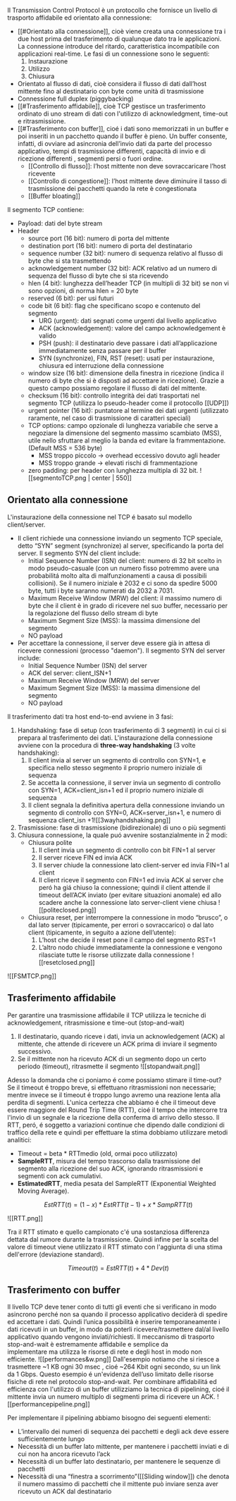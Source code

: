 Il Transmission Control Protocol è un protocollo che fornisce un livello di  
trasporto affidabile ed orientato alla connessione:
- [[#Orientato alla connessione]], cioè viene creata una connessione tra i due host prima del trasferimento di qualunque dato tra le applicazioni. La connessione introduce del ritardo, caratteristica incompatibile con applicazioni real-time. Le fasi di un connessione sono le seguenti:
	1. Instaurazione
	2. Utilizzo
	3. Chiusura
- Orientato al flusso di dati, cioè considera il flusso di dati dall’host mittente fino al destinatario con byte come unità di trasmissione
- Connessione full duplex (piggybacking)
- [[#Trasferimento affidabile]], cioè TCP gestisce un trasferimento ordinato di uno stream di dati con l'utilizzo di acknowledgment, time-out e ritrasmissione.
- [[#Trasferimento con buffer]], cioé i dati sono memorizzati in un buffer e poi inseriti in un pacchetto quando il buffer è pieno. Un buffer consente, infatti, di ovviare ad asincronia dell’invio dati da parte del processo applicativo, tempi di trasmissione differenti, capacità di invio e di ricezione differenti , segmenti persi o fuori ordine.
	- [[Controllo di flusso]]: l’host mittente non deve sovraccaricare l’host ricevente
	- [[Controllo di congestione]]: l’host mittente deve diminuire il tasso di trasmissione dei pacchetti quando la rete è congestionata
	- [[Buffer bloating]]

Il segmento TCP contiene:  
- Payload: dati del byte stream  
- Header
	- source port (16 bit): numero di porta del mittente 
	- destination port (16 bit): numero di porta del destinatario  
	- sequence number (32 bit): numero di sequenza relativo al flusso di byte che si sta trasmettendo  
	- acknowledgement number (32 bit): ACK relativo ad un numero di sequenza del flusso di byte che si sta ricevendo 
	- hlen (4 bit): lunghezza dell’header TCP (in multipli di 32 bit) se non vi sono opzioni, di norma hlen = 20 byte  
	- reserved (6 bit): per usi futuri 
	- code bit (6 bit): flag che specificano scopo e contenuto del segmento  
		-  URG (urgent): dati segnati come urgenti dal livello applicativo  
		- ACK (acknowledgement): valore del campo acknowledgement è valido  
		- PSH (push): il destinatario deve passare i dati all’applicazione immediatamente senza passare per il buffer
		- SYN (synchronize), FIN, RST (reset): usati per instaurazione, chiusura ed  interruzione della connessione
	- window size (16 bit): dimensione della finestra in ricezione (indica il numero di byte che si è disposti ad accettare in ricezione). Grazie a questo campo possiamo regolare il flusso di dati del mittente. 
	- checksum (16 bit): controllo integrità dei dati trasportati nel segmento TCP (utilizza lo pseudo-header come il protocollo [[UDP]])  
	- urgent pointer (16 bit): puntatore al termine dei dati urgenti (utilizzato  raramente, nel caso di trasmissione di caratteri speciali)  
	- TCP options: campo opzionale di lunghezza variabile che serve a negoziare la  dimensione del segmento massimo scambiato (MSS), utile nello sfruttare al meglio la banda ed evitare la frammentazione. (Default MSS = 536 byte)
		- MSS troppo piccolo → overhead eccessivo dovuto agli header  
		- MSS troppo grande → elevati rischi di frammentazione 
	- zero padding: per header con lunghezza multipla di 32 bit.
![[segmentoTCP.png | center | 550]]

## Orientato alla connessione
L'instaurazione della connessione nel TCP é basato sul modello client/server.
- Il client richiede una connessione inviando un segmento TCP speciale, detto “SYN” segment (synchronize) al server, specificando la porta del server. Il segmento SYN del client include:
	- Initial Sequence Number (ISN) del client: numero di 32 bit scelto in modo pseudo-casuale (con un numero fisso potremmo avere una probabilitá molto alta di malfunzionamenti a causa di possibili collisioni). Se il numero iniziale è 2032 e ci sono da spedire 5000 byte, tutti i byte saranno numerati da 2032 a 7031.
	- Maximum Receive Window (MRW) del client: il massimo numero di byte che il  client è in grado di ricevere nel suo buffer, necessario per la regolazione del flusso dello stream di byte
	- Maximum Segment Size (MSS): la massima dimensione del segmento
	- NO payload
- Per accettare la connessione, il server deve essere già in attesa di ricevere connessioni (processo "daemon"). Il segmento SYN del server include:  
	- Initial Sequence Number (ISN) del server
	-  ACK del server: client_ISN+1  
	- Maximum Receive Window (MRW) del server 
	- Maximum Segment Size (MSS): la massima dimensione del segmento 
	- NO payload 

Il trasferimento dati tra host end-to-end  avviene in 3 fasi:
1. Handshaking: fase di setup (con trasferimento di 3 segmenti) in cui ci si prepara al trasferimento dei dati. L'instaurazione della connessione avviene con la procedura di **three-way handshaking** (3 volte handshaking):
	1. Il client invia al server un segmento di controllo con SYN=1, e specifica nello  stesso segmento il proprio numero iniziale di sequenza
	2. Se accetta la connessione, il server invia un segmento di controllo con SYN=1, ACK=client_isn+1 ed il proprio numero iniziale di sequenza
	3. Il client segnala la definitiva apertura della connessione inviando un segmento di controllo con SYN=0, ACK=server_isn+1, e numero di sequenza client_isn +1![[3wayhandshaking.png]]
2. Trasmissione: fase di trasmissione (bidirezionale) di uno o più segmenti  
3. Chiusura connessione, la quale puó avvenire sostanzialmente in 2 modi:
	- Chiusura polite
		1. Il client invia un segmento di controllo con bit FIN=1 al server
		2. Il server riceve FIN ed invia ACK
		3. ll server chiude la connessione lato client-server ed invia FIN=1 al client
		4. Il client riceve il segmento con FIN=1 ed invia ACK al server che peró ha giá chiuso la connessione; quindi il client attende il timeout dell’ACK  inviato (per evitare situazioni anomale) ed allo scadere anche la connessione lato server-client viene chiusa ![[politeclosed.png]]
	- Chiusura reset, per interrompere la connessione in modo “brusco”, o dal lato server (tipicamente, per errori o sovraccarico) o dal lato client (tipicamente, in seguito a azione dell’utente):
		1. L’host che decide il reset pone il campo del segmento RST=1
		2. L’altro nodo chiude immediatamente la connessione e vengono rilasciate tutte le risorse utilizzate dalla connessione ![[resetclosed.png]]

![[FSMTCP.png]]



## Trasferimento affidabile
Per garantire una trasmissione affidabile il TCP utilizza le tecniche di acknowledgement, ritrasmissione e time-out (stop-and-wait)
1. Il destinatario, quando riceve i dati, invia un acknowledgement (ACK) al mittente, che attende di ricevere un ACK prima di inviare il segmento successivo.
2. Se il mittente non ha ricevuto ACK di un segmento dopo un certo periodo (timeout), ritrasmette il segmento
![[stopandwait.png]]

Adesso la domanda che ci poniamo é come possiamo stimare il time-out? Se il timeout é troppo breve, si effettuano ritrasmissioni non necessarie; mentre invece se il timeout é troppo lungo avremo una reazione lenta alla perdita di segmenti. L'unica certezza che abbiamo é che il timeout deve essere maggiore del Round Trip Time (RTT), cioé il tempo che intercorre tra l'invio di un segnale e la ricezione della conferma di arrivo dello stesso. Il RTT, peró, é soggetto a variazioni continue che dipendo dalle condizioni di traffico della rete e quindi per effettuare la stima dobbiamo utilizzare metodi analitici:
- Timeout = beta * RTTmedio (old, ormai poco utilizzato)
- **SampleRTT**, misura del tempo trascorso dalla trasmissione del segmento alla ricezione del suo ACK, ignorando ritrasmissioni e segmenti con ack cumulativi.
- **EstimatedRTT**, media pesata del SampleRTT (Exponential Weighted Moving Average). 
```math
            EstRTT(t) = (1-x)*EstRTT(t-1) + x*SampRTT(t)
```

![[RTT.png]]

Tra il RTT stimato e quello campionato c'é una sostanziosa differenza dettata dal rumore durante la trasmissione. Quindi infine per la scelta del valore di timeout viene utilizzato il RTT stimato con l'aggiunta di una stima dell'errore (deviazione standard).          
```math
		           Timeout(t) = EstRTT(t) + 4*Dev(t)
```



## Trasferimento con buffer
Il livello TCP deve tener conto di tutti gli eventi che si verificano in modo asincrono perché non sa quando il processo applicativo deciderà di spedire ed accettare i dati.
Quindi l’unica possibilità è inserire temporaneamente i dati ricevuti in un buffer, in modo da poterli ricevere/trasmettere dal/al livello applicativo quando vengono inviati/richiesti.
Il meccanismo di trasporto stop-and-wait è estremamente affidabile e semplice da  
implementare ma utilizza le risorse di rete e degli host in modo non efficiente.
![[performances&w.png]]
Dall'esempio notiamo che si riesce a trasmettere ~1 KB ogni 30 msec , cioé ~264 Kbit ogni secondo, su un link da 1 Gbps. Questo esempio é un'evidenza dell’uso limitato delle risorse fisiche di rete nel protocolo stop-and-wait.
Per combinare affidabilitá ed efficienza con l'utilizzo di un buffer utilizziamo la tecnica di pipelining, cioé il mittente invia un numero multiplo di segmenti prima di ricevere un ACK.
![[performancepipeline.png]]

Per implementare il pipelining abbiamo bisogno dei seguenti elementi:
- L’intervallo dei numeri di sequenza dei pacchetti e degli ack deve essere sufficientemente lungo  
- Necessità di un buffer lato mittente, per mantenere i pacchetti inviati e di cui non ha ancora ricevuto l’ack  
- Necessità di un buffer lato destinatario, per mantenere le sequenze di pacchetti
- Necessità di una “finestra a scorrimento”([[Sliding window]]) che denota il numero massimo di pacchetti che il mittente può inviare senza aver ricevuto un ACK dal destinatario
